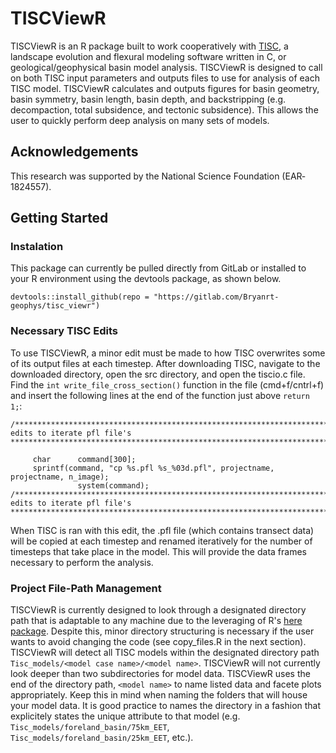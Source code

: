 # TISCViewR

TISCViewR is an R package built to work cooperatively with [TISC](https://github.com/danigeos/tisc), a landscape evolution and flexural modeling software written in C, or geological/geophysical basin model analysis. TISCViewR is designed to call on both TISC input parameters and outputs files to use for analysis of each TISC model. TISCViewR calculates and outputs figures for basin geometry, basin symmetry, basin length, basin depth, and backstripping (e.g. decompaction, total subsidence, and tectonic subsidence). This allows the user to quickly perform deep analysis on many sets of models.

## Acknowledgements
This research was supported by the National Science Foundation (EAR‐1824557).

## Getting Started
### Instalation

This package can currently be pulled directly from GitLab or installed to your R environment using the devtools package, as shown below.
```
devtools::install_github(repo = "https://gitlab.com/Bryanrt-geophys/tisc_viewr")
```
### Necessary TISC Edits
To use TISCViewR, a minor edit must be made to how TISC overwrites some of its output files at each timestep. After downloading TISC, navigate to the downloaded directory, open the src directory, and open the tiscio.c file. Find the `int write_file_cross_section()` function in the file (cmd+f/cntrl+f) and insert the following lines at the end of the function just above `return 1;`:

```
/*****************************************************************************************
edits to iterate pfl file's
*****************************************************************************************/
 
     char      command[300];
     sprintf(command, "cp %s.pfl %s_%03d.pfl", projectname, projectname, n_image);
               system(command);
/*****************************************************************************************
edits to iterate pfl file's
*****************************************************************************************/
```
When TISC is ran with this edit, the .pfl file (which contains transect data) will be copied at each timestep and renamed iteratively for the number of timesteps that take place in the model. This will provide the data frames necessary to perform the analysis.

### Project File-Path Management 

TISCViewR is currently designed to look through a designated directory path that is adaptable to any machine due to the leveraging of R's [here package](https://cran.r-project.org/web/packages/here/index.html). Despite this, minor directory structuring is necessary if the user wants to avoid changing the code (see copy_files.R in the next section). TISCViewR will detect all TISC models within the designated directory path `Tisc_models/<model case name>/<model name>`. TISCViewR will not currently look deeper than two subdirectories for model data. TISCViewR uses the end of the directory path, `<model name>` to name listed data and facete plots appropriately. Keep this in mind when naming the folders that will house your model data. It is good practice to names the directory in a fashion that explicitely states the unique attribute to that model (e.g. `Tisc_models/foreland_basin/75km_EET`, `Tisc_models/foreland_basin/25km_EET`, etc.).  
